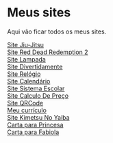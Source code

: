 # Meus sites
Aqui vão ficar todos os meus sites.

<a href="https://iamliper.github.io/meus_sites/meus-sites/site-Jiu-Jitsu/" target="_blank">Site Jiu-Jitsu</a>
<br>
<a href='https://iamliper.github.io/meus_sites/meus-sites/site-Red-Dead-Redemptio-2/' target="_blank">Site Red Dead Redemption 2</a>
<br>
<a href='https://iamliper.github.io/meus_sites/meus-sites/site-Lampada/' target="_blank">Site Lampada </a>
<br>
<a href='https://iamliper.github.io/meus_sites/meus-sites/site-Divertidamente/' target="_blank">Site Divertidamente </a>
<br>
<a href='https://iamliper.github.io/meus_sites/meus-sites/site-Relógio/' target="_blank">Site Relógio </a>
<br>
<a href='https://iamliper.github.io/meus_sites/meus-sites/site-Calendário/' target="_blank">Site Calendário </a>
<br>
<a href='https://iamliper.github.io/meus_sites/meus-sites/site-Sistema-Escolar/' target="_blank">Site Sistema Escolar </a>
<br>
<a href='https://iamliper.github.io/meus_sites/meus-sites/site-Calculo-de-Consumo/' target="_blank">Site Calculo De Preço</a>
<br>
<a href='https://iamliper.github.io/meus_sites/meus-sites/Site-QRCode/' target="_blank">Site QRCode</a>
<br>
<a href='https://iamliper.github.io/meus_sites/meus-sites/Curriculo/curriculo.html' target="_blank">Meu currículo</a>
<br>
<a href='https://iamliper.github.io/meus_sites/site_kimetsu_no_yaiba/' target="_blank">Site Kimetsu No Yaiba </a>
<br>
<a href='https://iamliper.github.io/meus_sites/meus-sites/carta-princesa/page/' target="_blank">Carta para Princesa</a>
<br>
<a href='https://iamliper.github.io/meus_sites/meus-sites/carta-fabiola/' target="_blank">Carta para Fabiola</a>
